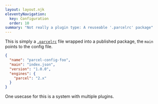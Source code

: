 ```yaml
---
layout: layout.njk
eleventyNavigation:
  key: Configuration
  order: 10
summary: "Not really a plugin type: A reuseable '.parcelrc' package"
---
```


This is simply a [`.parcelrc`](/getting-started/plugin-config/) file wrapped into a published package, the `main` points to the config file.

```json
{
  "name": "parcel-config-foo",
  "main": "index.json",
  "version": "1.0.0",
  "engines": {
    "parcel": "2.x"
  }
}
```

One usecase for this is a system with multiple plugins.
